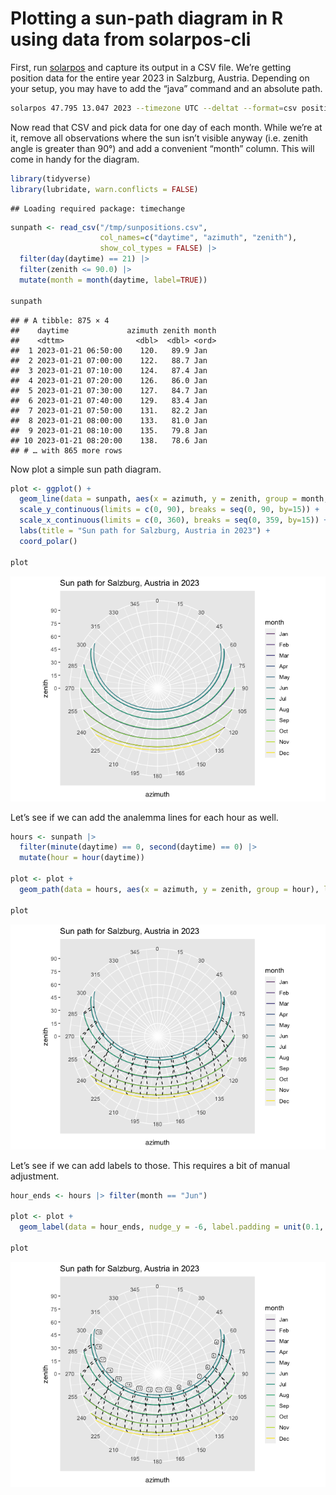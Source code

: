 Plotting a sun-path diagram in R using data from solarpos-cli
================

First, run [solarpos](https://github.com/KlausBrunner/solarpos) and
capture its output in a CSV file. We’re getting position data for the
entire year 2023 in Salzburg, Austria. Depending on your setup, you may
have to add the “java” command and an absolute path.

``` sh
solarpos 47.795 13.047 2023 --timezone UTC --deltat --format=csv position --step=600 > /tmp/sunpositions.csv
```

Now read that CSV and pick data for one day of each month. While we’re
at it, remove all observations where the sun isn’t visible anyway
(i.e. zenith angle is greater than 90°) and add a convenient “month”
column. This will come in handy for the diagram.

``` r
library(tidyverse)
library(lubridate, warn.conflicts = FALSE)
```

    ## Loading required package: timechange

``` r
sunpath <- read_csv("/tmp/sunpositions.csv", 
                    col_names=c("daytime", "azimuth", "zenith"), 
                    show_col_types = FALSE) |> 
  filter(day(daytime) == 21) |> 
  filter(zenith <= 90.0) |>
  mutate(month = month(daytime, label=TRUE))

sunpath
```

    ## # A tibble: 875 × 4
    ##    daytime             azimuth zenith month
    ##    <dttm>                <dbl>  <dbl> <ord>
    ##  1 2023-01-21 06:50:00    120.   89.9 Jan  
    ##  2 2023-01-21 07:00:00    122.   88.7 Jan  
    ##  3 2023-01-21 07:10:00    124.   87.4 Jan  
    ##  4 2023-01-21 07:20:00    126.   86.0 Jan  
    ##  5 2023-01-21 07:30:00    127.   84.7 Jan  
    ##  6 2023-01-21 07:40:00    129.   83.4 Jan  
    ##  7 2023-01-21 07:50:00    131.   82.2 Jan  
    ##  8 2023-01-21 08:00:00    133.   81.0 Jan  
    ##  9 2023-01-21 08:10:00    135.   79.8 Jan  
    ## 10 2023-01-21 08:20:00    138.   78.6 Jan  
    ## # … with 865 more rows

Now plot a simple sun path diagram.

``` r
plot <- ggplot() + 
  geom_line(data = sunpath, aes(x = azimuth, y = zenith, group = month, colour = month)) + 
  scale_y_continuous(limits = c(0, 90), breaks = seq(0, 90, by=15)) + 
  scale_x_continuous(limits = c(0, 360), breaks = seq(0, 359, by=15)) +
  labs(title = "Sun path for Salzburg, Austria in 2023") +
  coord_polar()

plot
```

![](sunpath_files/figure-gfm/unnamed-chunk-3-1.png)<!-- -->

Let’s see if we can add the analemma lines for each hour as well.

``` r
hours <- sunpath |>
  filter(minute(daytime) == 0, second(daytime) == 0) |>
  mutate(hour = hour(daytime))

plot <- plot + 
  geom_path(data = hours, aes(x = azimuth, y = zenith, group = hour), linetype = "dashed")

plot
```

![](sunpath_files/figure-gfm/unnamed-chunk-4-1.png)<!-- -->

Let’s see if we can add labels to those. This requires a bit of manual
adjustment.

``` r
hour_ends <- hours |> filter(month == "Jun")

plot <- plot +
  geom_label(data = hour_ends, nudge_y = -6, label.padding = unit(0.1, "lines"), size = 2, aes(x = azimuth, y = zenith, label = hour))

plot
```

![](sunpath_files/figure-gfm/unnamed-chunk-5-1.png)<!-- -->
